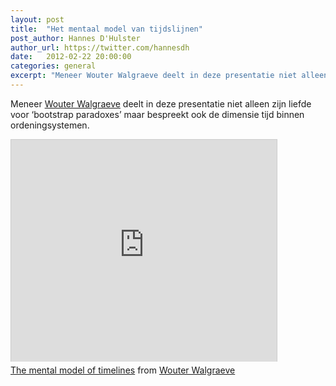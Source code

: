 ```yaml
---
layout: post
title:  "Het mentaal model van tijdslijnen"
post_author: Hannes D'Hulster
author_url: https://twitter.com/hannesdh
date:   2012-02-22 20:00:00
categories: general
excerpt: "Meneer Wouter Walgraeve deelt in deze presentatie niet alleen zijn liefde voor ‘bootstrap paradoxes’ maar bespreekt ook de dimensie tijd binnen ordeningsystemen."
---
```


Meneer [Wouter Walgraeve](https://twitter.com/wouterwalgraeve) deelt in deze presentatie niet alleen zijn liefde voor ‘bootstrap paradoxes’ maar bespreekt ook de dimensie tijd binnen ordeningsystemen.

<div class="media-embed">
	<iframe src="http://www.slideshare.net/slideshow/embed_code/11530038" width="425" height="355" frameborder="0" marginwidth="0" marginheight="0" scrolling="no" style="border:1px solid #CCC;border-width:1px 1px 0;margin-bottom:5px" allowfullscreen> </iframe>
</div>

<div style="margin-bottom:5px"> <a href="https://www.slideshare.net/wouterwalgraeve/the-mental-model-of-timelines" title="The mental model of timelines" target="_blank">The mental model of timelines</a> from <a href="http://www.slideshare.net/wouterwalgraeve" target="_blank">Wouter Walgraeve</a></div>
